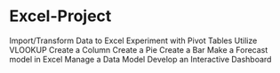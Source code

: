 # Excel-Project

Import/Transform Data to Excel
Experiment with Pivot Tables
Utilize VLOOKUP
Create a Column
Create a Pie
Create a Bar
Make a Forecast model in Excel
Manage a Data Model
Develop an Interactive Dashboard
